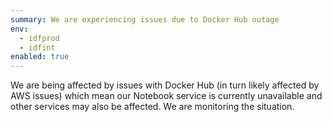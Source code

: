 ```yaml
---
summary: We are experiencing issues due to Docker Hub outage
env:
  - idfprod
  - idfint
enabled: true
---
```


We are being affected by issues with Docker Hub (in turn likely affected by AWS issues) which mean our Notebook service is currently unavailable and other services may also be affected. We are monitoring the situation. 

